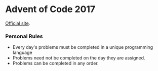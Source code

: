 Advent of Code 2017
===

[Official site](http://adventofcode.com/).

### Personal Rules

* Every day's problems must be completed in a unique programming language
* Problems need not be completed on the day they are assigned.
* Problems can be completed in any order.

